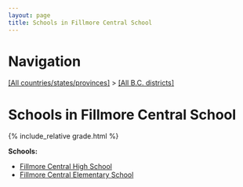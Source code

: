 ```yaml
---
layout: page
title: Schools in Fillmore Central School
---
```

# Navigation

[[All countries/states/provinces]](../..) > [[All B.C. districts]](..)

# Schools in Fillmore Central School

{% include_relative grade.html %}

**Schools:**

- [Fillmore Central High School](Fillmore_Central_High_School.md)
- [Fillmore Central Elementary School](Fillmore_Central_Elementary_School.md)
